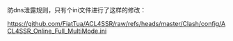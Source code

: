 防dns泄露规则，只有个ini文件进行了这样的修改：

https://github.com/FiatTua/ACL4SSR/raw/refs/heads/master/Clash/config/ACL4SSR_Online_Full_MultiMode.ini
